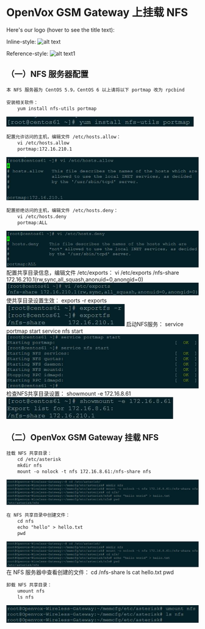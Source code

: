 # OpenVox GSM Gateway 上挂载 NFS

Here's our logo (hover to see the title text):

Inline-style:
![alt text](assets/logo-white.png)

Reference-style:
![alt text1][logo]

[logo]: assets/logo-white.png

## （一）NFS 服务器配置

	本 NFS 服务器为 CentOS 5.9，CentOS 6 以上请将以下 portmap 改为 rpcbind

	安装相关软件：
		yum install nfs-utils portmap

![installpackages](images/packages.jpg)
 
	配置允许访问的主机，编辑文件 /etc/hosts.allow：
		vi /etc/hosts.allow
		portmap:172.16.210.1
![hostsallow](images/hosts.allow.jpg)
		
	配置拒绝访问的主机，编辑文件 /etc/hosts.deny：
		vi /etc/hosts.deny
		portmap:ALL
![hostsdeny](images/hosts.deny.jpg)
	配置共享目录信息，编辑文件 /etc/exports：
		vi /etc/exports
		/nfs-share 172.16.210.1(rw,sync,all_squash,anonuid=0,anongid=0)
 ![exports](images/exports.jpg)
	使共享目录设置生效：
		exports -r
		exports
 ![exportsr](images/exports.r.jpg)
	启动NFS服务：
 		service portmap start
		service nfs start
![startnfs](images/startnfs.jpg)
	检查NFS共享目录设置：
		showmount -e 172.16.8.61
![showmount](images/showmount.jpg)
## （二）OpenVox GSM Gateway 挂载 NFS

	挂载 NFS 共享目录：
		cd /etc/asterisk
		mkdir nfs
		mount -o nolock -t nfs 172.16.8.61:/nfs-share nfs
![mount](images/mount.jpg)

	在 NFS 共享目录中创建文件：
		cd nfs
		echo "hello" > hello.txt
		pwd
![testmount](images/testmount.jpg)
	在 NFS 服务器中查看创建的文件：
		cd /nfs-share
		ls
		cat hello.txt
		pwd
 
	卸载 NFS 共享目录：
		umount nfs
		ls nfs
![umount](images/umount.jpg)